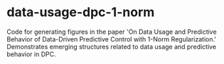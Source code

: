 # data-usage-dpc-1-norm
Code for generating figures in the paper 'On Data Usage and Predictive Behavior of Data-Driven Predictive Control with 1-Norm Regularization.' Demonstrates emerging structures related to data usage and predictive behavior in DPC.
